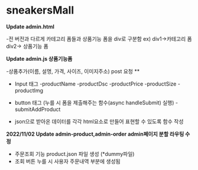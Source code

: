 # sneakersMall
**Update admin.html**

-전 버전과 다르게 카테고리 폼들과 상품기능 폼을 div로 구분함 ex) div1->카테고리 폼 div2-> 상품기능 폼 

**Update admin.js 상품기능폼**

-상품추가(이름, 설명, 가격, 사이즈, 이미지주소) post 요청 **

- Input 태그
   -productName
   -productDsc
   -productPrice
   -productSize
   -productImg

- button 태그 (누를 시 폼을 제출해주는 함수(async handleSubmit) 실행)
   -submitAddProduct

- json으로 받아온 데이터를 각각 html요소로 만들어 표현할 수 있도록 함수 작성

**2022/11/02 Update admin-product,admin-order admin페이지 분할 라우팅 수정**

- 주문조회 기능 product.json 파일 생성 (*dummy파일)
- 조회 버튼 누를 시 사용자 주문내역 부분에 생성됨

